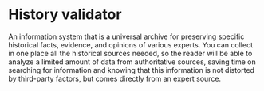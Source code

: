 # History validator

An information system that is a universal archive for preserving specific historical facts, evidence, and opinions of various experts. 
You can collect in one place all the historical sources needed, so the reader will be able to analyze a limited amount of data from authoritative sources, saving time on searching for information and knowing that this information is not distorted by third-party factors, but comes directly from an expert source.